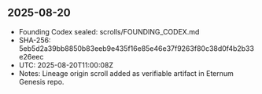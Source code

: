 ## 2025-08-20
- Founding Codex sealed: scrolls/FOUNDING_CODEX.md
- SHA-256: 5eb5d2a39bb8850b83eeb9e435f16e85e46e37f9263f80c38d0f4b2b33e26eec
- UTC: 2025-08-20T11:00:08Z
- Notes: Lineage origin scroll added as verifiable artifact in Eternum Genesis repo.
